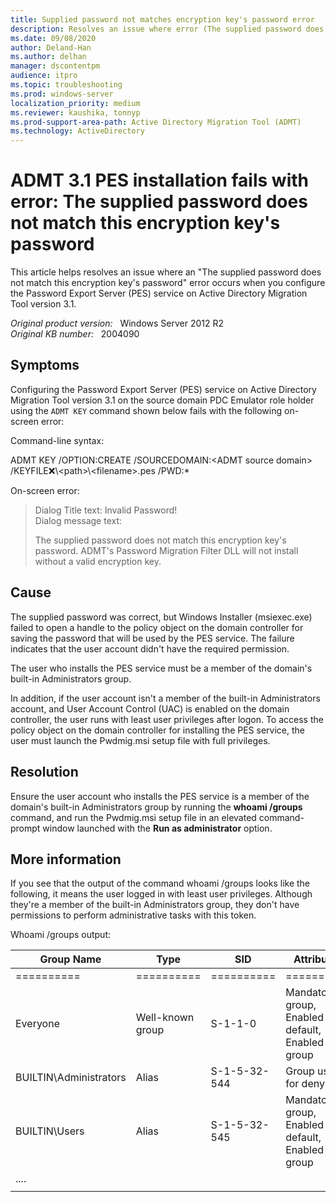 ```yaml
---
title: Supplied password not matches encryption key's password error
description: Resolves an issue where error (The supplied password does not match this encryption key's password) occurs when you configure the Password Export Server (PES) service on Active Directory Migration Tool version 3.1.
ms.date: 09/08/2020
author: Deland-Han
ms.author: delhan
manager: dscontentpm
audience: itpro
ms.topic: troubleshooting
ms.prod: windows-server
localization_priority: medium
ms.reviewer: kaushika, tonnyp
ms.prod-support-area-path: Active Directory Migration Tool (ADMT)
ms.technology: ActiveDirectory
---
```

# ADMT 3.1 PES installation fails with error: The supplied password does not match this encryption key's password

This article helps resolves an issue where an "The supplied password does not match this encryption key's password" error occurs when you configure the Password Export Server (PES) service on Active Directory Migration Tool version 3.1.

_Original product version:_ &nbsp; Windows Server 2012 R2  
_Original KB number:_ &nbsp; 2004090

## Symptoms

Configuring the Password Export Server (PES) service on Active Directory Migration Tool version 3.1 on the source domain PDC Emulator role holder using the `ADMT KEY` command shown below fails with the following on-screen error:

Command-line syntax:

ADMT KEY /OPTION:CREATE /SOURCEDOMAIN:\<ADMT source domain> /KEYFILE:x:\\\<path>\\\<filename>.pes /PWD:*

On-screen error:  
> Dialog Title text: Invalid Password!  
> Dialog message text:  
>
>The supplied password does not match this encryption key's password. ADMT's Password Migration Filter DLL will not install without a valid encryption key.

## Cause

The supplied password was correct, but Windows Installer (msiexec.exe) failed to open a handle to the policy object on the domain controller for saving the password that will be used by the PES service. The failure indicates that the user account didn't have the required permission.  

 The user who installs the PES service must be a member of the domain's built-in Administrators group.  

 In addition, if the user account isn't a member of the built-in Administrators account, and User Account Control (UAC) is enabled on the domain controller, the user runs with least user privileges after logon. To access the policy object on the domain controller for installing the PES service, the user must launch the Pwdmig.msi setup file with full privileges.  

## Resolution

Ensure the user account who installs the PES service is a member of the domain's built-in Administrators group by running the **whoami /groups** command, and run the Pwdmig.msi setup file in an elevated command-prompt window launched with the **Run as administrator** option.  

## More information

If you see that the output of the command whoami /groups looks like the following, it means the user logged in with least user privileges. Although they're a member of the built-in Administrators group, they don't have permissions to perform administrative tasks with this token.  

Whoami /groups output:  

| Group Name| Type| SID| Attributes |
|---|---|---|---|
| ==========| ==========| ==========| ========== |
| Everyone| Well-known group| S-1-1-0| Mandatory group, Enabled by default, Enabled group |
| BUILTIN\Administrators| Alias| S-1-5-32-544| Group used for deny only |
| BUILTIN\Users| Alias| S-1-5-32-545| Mandatory group, Enabled by default, Enabled group |
| ....||| |
|||||
